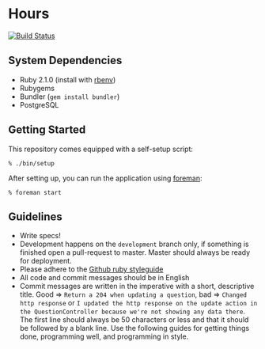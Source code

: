 Hours
=====

[![Build Status](https://magnum.travis-ci.com/DefactoSoftware/Hours.png?token=A49pyqNGPBpMX52bcsLm)](https://magnum.travis-ci.com/DefactoSoftware/Hours)

System Dependencies
-------------------
- Ruby 2.1.0 (install with [rbenv](https://github.com/sstephenson/rbenv))
- Rubygems
- Bundler (`gem install bundler`)
- PostgreSQL

Getting Started
---------------

This repository comes equipped with a self-setup script:

    % ./bin/setup

After setting up, you can run the application using [foreman]:

    % foreman start

[foreman]: http://ddollar.github.io/foreman/

Guidelines
----------
- Write specs!
- Development happens on the `development` branch only, if something is finished open a pull-request to master. Master should always be ready for deployment.
- Please adhere to the [Github ruby styleguide](https://github.com/styleguide/ruby)
- All code and commit messages should be in English
- Commit messages are written in the imperative with a short, descriptive title. Good => `Return a 204 when updating a question`, bad => `Changed http response` or `I updated the http response on the update action in the QuestionController because we're not showing any data there`. The first line should always be 50 characters or less and that it should be followed by a blank line.
Use the following guides for getting things done, programming well, and
programming in style.
